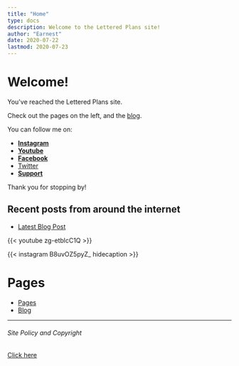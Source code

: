 ```yaml
---
title: "Home"
type: docs
description: Welcome to the Lettered Plans site!
author: "Earnest"
date: 2020-07-22
lastmod: 2020-07-23
---
```


# Welcome!
You've reached the Lettered Plans site.

Check out the pages on the left, and the [blog](/posts).

You can follow me on:
- **[Instagram](https://www.instagram.com/letteredplans/)**
- **[Youtube](https://youtube.com/c/letteredplans)**
- **[Facebook](https://facebook.com/letteredplans)**
- [Twitter](https://twitter.com/letteredplans)
- **[Support](/docs/support)**

Thank you for stopping by!

## Recent posts from around the internet
- [Latest Blog Post](/posts/2020/07/22-first-post)

{{< youtube zg-etblcC1Q >}}

{{< instagram B8uvOZ5pyZ_ hidecaption >}}

# Pages
- [Pages](/docs)
- [Blog](/posts)

---
###### Site Policy and Copyright
[Click here](/site-policy)
